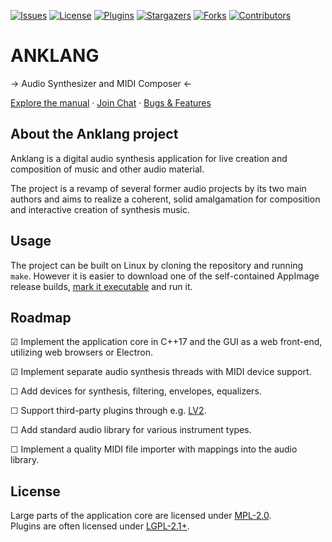 <!-- BADGES -->
[![Issues][issues-badge]][issues-url]
[![License][mpl2-badge]][mpl2-url]
[![Plugins][lgpl-plugins-badge]][lgpl21-url]
[![Stargazers][stars-badge]][stars-url]
[![Forks][forks-badge]][forks-url]
[![Contributors][contributors-badge]][contributors-url]

<!-- HEADING -->
ANKLANG
=======

→ Audio Synthesizer and MIDI Composer ←

[Explore the manual](https://anklang.testbit.eu/pub/anklang/anklang-manual.html)
	·
[Join Chat](https://kiwiirc.com/nextclient/irc.libera.chat/#Anklang)
	·
[Bugs & Features](https://github.com/tim-janik/anklang/issues)

<!-- ABOUT -->
## About the Anklang project

Anklang is a digital audio synthesis application for live creation and composition of music and other audio material.

The project is a revamp of several former audio projects by its two main authors
and aims to realize a coherent, solid amalgamation for composition and interactive
creation of synthesis music.

<!-- USAGE -->
## Usage

The project can be built on Linux by cloning the repository and running `make`.
However it is easier to download one of the self-contained AppImage release builds,
[mark it executable](https://discourse.appimage.org/t/how-to-run-an-appimage/80)
and run it.

<!-- ROADMAP -->
## Roadmap

☑  Implement the application core in C++17 and the GUI as a web front-end, utilizing web browsers or Electron.

☑  Implement separate audio synthesis threads with MIDI device support.

☐  Add devices for synthesis, filtering, envelopes, equalizers.

☐  Support third-party plugins through e.g. [LV2](https://en.wikipedia.org/wiki/LV2).

☐  Add standard audio library for various instrument types.

☐  Implement a quality MIDI file importer with mappings into the audio library.

<!-- LICENSE.txt -->
## License

Large parts of the application core are licensed under
[MPL-2.0](https://github.com/tim-janik/anklang/blob/trunk/misc/MPL-2.0.txt). \
Plugins are often licensed under
[LGPL-2.1+](https://github.com/tim-janik/anklang/blob/trunk/misc/LGPL-2.1.txt).

<!-- MARKDOWN LINKS & IMAGES -->
<!-- https://www.markdownguide.org/basic-syntax/#reference-style-links -->
[contributors-badge]: https://img.shields.io/github/contributors/tim-janik/anklang.svg?style=for-the-badge
[contributors-url]: https://github.com/tim-janik/anklang/graphs/contributors
[forks-badge]: https://img.shields.io/github/forks/tim-janik/anklang.svg?style=for-the-badge
[forks-url]: https://github.com/tim-janik/anklang/network/members
[issues-badge]: https://img.shields.io/github/issues/tim-janik/anklang.svg?style=for-the-badge
[issues-url]: https://github.com/tim-janik/anklang/issues
[mpl2-badge]: https://img.shields.io/static/v1?label=License&message=MPL-2&color=9c0&style=for-the-badge
[mpl2-url]: https://github.com/tim-janik/anklang/blob/trunk/misc/MPL-2.0.txt
[lgpl-plugins-badge]: https://img.shields.io/static/v1?label=Plugins&message=LGPL-2.1%2B&color=9c0&style=for-the-badge
[lgpl21-url]: https://github.com/tim-janik/anklang/blob/trunk/misc/LGPL-2.1.txt
[stars-badge]: https://img.shields.io/github/stars/tim-janik/anklang.svg?style=for-the-badge
[stars-url]: https://github.com/tim-janik/anklang/stargazers
<!-- https://github.com/othneildrew/Best-README-Template -->
